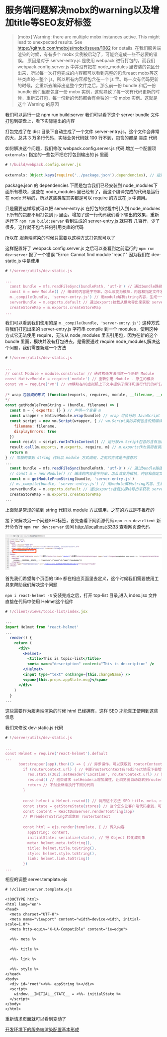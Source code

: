 # 服务端问题解决mobx的warning以及增加title等SEO友好标签

> [mobx] Warning: there are multiple mobx instances active. This might lead to unexpected results. See <https://github.com/mobxjs/mobx/issues/1082> for details.
> 在我们服务端渲染的时候，有有多个 mobx 实例被启动了，可能会造成一些不必要的错误。
原因是对于 server-entry.js 是使用 webpack 进行打包的，而我们webpack.config.server.js 中并没有把在 node_modules 里安装的包区分出来，所以每一次打包完成的内容都可以看到完整的包含react mobx等这些类库的一整个 js，所以所有内容都包含在一个 js 里。每一次有代码更新的时候，会重新去编译出这整个文件之后，那么前一份 bundle 和后一份bundle 他们里都包含一份 mobx 实例，这就导致了每一次有代码更新的时候，重新去打包，每一份新的代码都会有单独的一份 mobx 实例。这就是这个 Warning 的原因

我们可以运行一些 npm run build:server 我们可以看下这个 server bundle 文件打包到硬盘上，看下实际输出的内容

打包完成了在 dist 目录下自动生成了一个文件 server-entry.js，这个文件会非常的大，总共 3 万多行代码，实际业务代码就 100 行不到，包含的都是 类库 代码

如何解决这个问题，我们修改 webpack.config.server.js 代码,增加一个配置项 `externals:` 指定的一些包不把它打包到输出的 js 里面

```js
# !/build/webpack.config.server.js

externals: Object.keys(require('../package.json').dependencies), // 指定的一些包不把它打包到输出的 js 里面
```

package.json 的 dependencies 下面是包含我们已经安装到 node_modules下面所有模块，这些在 node_modules 里已经有了，而这个编译完成的代码是运行在 node 环境的，所以这些类库其实都是可以 require 的方式在 js 中调用。

只是需要这样写就可以把 server-entry.js 在打包的过程中引入到 node_modules 下所有的包都不用打包到 js 里面。增加了这一行代码我们看下输出的效果，重新运行下 `npm run build:server` 看到生成的 server-entry.js 就只有 几百行，少了很多，这样就不包含任何引用类库的代码

所以在 服务端渲染的时候只需要以这种方式打包就可以了

这样配置好了 webpack.config.server.js 之后可以查看到之前运行的 `npm run dev:server` 报了一个错误 "Error: Cannot find module 'react'" 因为我们在 dev-static.js 中是使用

```js
# !/server/utils/dev-static.js

...
  const bundle = mfs.readFileSync(bundlePath, 'utf-8') // 通过bundle路径读取内容
  const m = new Module() // 编译的内容是字符串，怎么改变为模块，内容和指定文件名
  m._compile(bundle, 'server-entry.js') // 用module解析string内容，生成一个新的模块,需要动态编译要指定文件名
  serverBundle = m.exports.default // 通过exports挂载从模块导出来获取 server bundle
  createStoreMap = m.exports.createStoreMap
...
```

我们可以看到我们使用的是 `m._compile(bundle, 'server-entry.js')` 这种方式将我们打包出来的 server-entry.js 字符串 compile 到一个 modules，使用这种方式它无法使用 require，无法从 node_modules 里去引用包，因为在新的这个 bundle 里面，模块并没有打包进去，是需要通过 require node_modules,解决这个问题，我们需要新建一个方法

```js
# !/server/utils/dev-static.js

...
// const Module = module.constructor // 通过构造方法创建一个新的 Module
const NativeModule = require('module') // 重新引用 Module - 原生的模块
const vm = require('vm') // vm模块在V8虚拟机上下文中提供了编译和运行代码的API。JavaScript代码可以被编译然后立即运行，或者编译，保存，并且之后运行。

/* wrap 包装成的形式 (function(exports, requires, module, __filename, __dirname){ ...bundle code }),这样包装之后就可以传入 exports,这样字符串代码才会变成上面的形式，就可以使用 require exports module 内容以模块传入
*/
const getModuleFromString = (bundle, filename) => {
  const m = { exports: {} } // 声明一个变量 m
  const wrapper = NativeModule.wrap(bundle) // wrap 可执行的 JavaScript 代码包装
  const script = new vm.Script(wrapper, { // vm.Script类的实例包含的预编译脚本可以在沙箱中被执行（或者上下文环境中）。
    filename: filename,
    displayErrors: true
  })
  const result = script.runInThisContext() // 运行被vm.Script包含的含有当前全局对象上下文的编译好的代码。运行的代码不能访问本地变量，但是可以访问当前的全局对象。 - 指定执行环境
  result.call(m.exports, m.exports, require, m) // m.exports作为调用者调用 result 代码，这个 require 是传入的当前环境的 require，这样就解决了之前的问题
  return m
} // 常规的拿到 string 代码以 module 方式调用，之前的方式是不推荐的
...
  const bundle = mfs.readFileSync(bundlePath, 'utf-8') // 通过bundle路径读取内容
  // const m = new Module() // 编译的内容是字符串，怎么改变为模块，内容和指定文件名
  const m = getModuleFromString(bundle, 'server-entry.js')
  // m._compile(bundle, 'server-entry.js') // 用module解析string内容，生成一个新的模块,需要动态编译要指定文件名
  serverBundle = m.exports.default // 通过exports挂载从模块导出来获取 server bundle
  createStoreMap = m.exports.createStoreMap
...
```

上面就是常规的拿到 string 代码以 module 方式调用，之前的方式是不推荐的

接下来解决另一个问题SEO标签，首先查看下网页源代码 `npm run dev:client` 新开命令行 `npm run dev:server` 访问 <http://localhost:3333> 查看网页源代码

![07.网页源码.png](./img/07.网页源码.png)

首先我们希望每个页面的 title 都在相应页面里去定义，这个时候我们需要使用工具来帮助我们解决这个问题

`npm i react-helmet -S` 安装完成之后，打开 top-list 目录,进入 index.jsx 文件 直接在代码中使用 Helmet这个组件

```jsx
# !/client/views/topic-list/index.jsx

...
import Helmet from 'react-helmet'
...
  render() {
    return (
      <div>
        <Helmet>
          <title>This is topic-list</title>
          <meta name="description" content="This is description" />
        </Helmet>
        <input type="text" onChange={this.changeName} />
        <span>{this.props.appState.msg}</span>
      </div>
    )
  }
...
```

这些需要作为服务端渲染的时候 html 已经拥有，这样 SEO 才能真正使用到这些信息

我们来修改 dev-static.js 代码

```js
# !/server/utils/dev-static.js

...
const Helmet = require('react-helmet').default
...
      bootstrapper(app).then(() => { // 异步操作，可以获取到 routerContext
        if (routerContext.url) { // 判断routerContext有redirect情况下会增加URL属性
          res.status(302).setHeader('Location', routerContext.url) // 重定向302头
          res.end() // 结束请求 setHeader上增加属性，让浏览器自动跳转到routerContext.url
          return // 不然会继续执行下面的代码
        }

        const helmet = Helmet.rewind() // 调用这个方法 SEO title、meta、content信息
        const state = getStoreState(stores) // 这个怎么让客户端代码拿到，可以把数据插入到html
        const content = ReactDomServer.renderToString(app)
        // 在renderToString之后拿到 routerContext

        const html = ejs.render(template, { // 传入内容
          appString: content,
          initialState: serialize(state), // 把 Object 转化成对象
          meta: helmet.meta.toString(),
          title: helmet.title.toString(),
          style: helmet.style.toString(),
          link: helmet.link.toString()
        })
...
```

相应的调整 server.template.ejs

```ejs
# !/client/server.template.ejs

<!DOCTYPE html>
<html lang="en">
<head>
  <meta charset="UTF-8">
  <meta name="viewport" content="width=device-width, initial-scale=1.0">
  <meta http-equiv="X-UA-Compatible" content="ie=edge">

  <%%- meta %>

  <%%- title %>

  <%%- link %>

  <%%- style %>
</head>
<body>
  <div id="root"><%%- appString %></div>
  <script>
    window.__INITIAL__STATE__ = <%%- initialState %>
  </script>
</body>
</html>
```

重新请求页面就可以看到变动了

[开发环境下的服务端渲染配置基本形成](https://gitee.com/custer_git/0702-yak-python-ide/commit/f9109574f7dae2dd7eb6fc482d47ea0d06640440)
